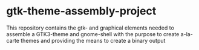 # gtk-theme-assembly-project

This repository contains the gtk- and graphical elements needed to assemble a GTK3-theme and gnome-shell with the purpose to create a-la-carte themes and providing the means to create a binary output 